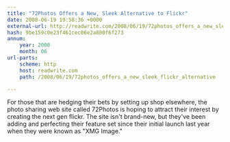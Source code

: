 ```yaml
---
title: "72Photos Offers a New, Sleek Alternative to Flickr"
date: 2008-06-19 19:58:36 +0000
external-url: http://readwrite.com/2008/06/19/72photos_offers_a_new_sleek_flickr_alternative
hash: 9be159c0e23f461cec06e2a800f6f273
annum:
    year: 2008
    month: 06
url-parts:
    scheme: http
    host: readwrite.com
    path: /2008/06/19/72photos_offers_a_new_sleek_flickr_alternative

---
```


For those that are hedging their bets by setting up shop elsewhere, the photo sharing web site called 72Photos is hoping to attract their interest by creating the next gen flickr. The site isn't brand-new, but they've been adding and perfecting their feature set since their initial launch last year when they were known as "XMG Image."
